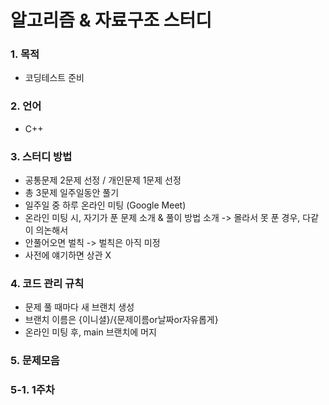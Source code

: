 # 알고리즘 & 자료구조 스터디

### 1. 목적
- 코딩테스트 준비

### 2. 언어
- C++

### 3. 스터디 방법
- 공통문제 2문제 선정 / 개인문제 1문제 선정
- 총 3문제 일주일동안 풀기
- 일주일 중 하루 온라인 미팅 (Google Meet)
- 온라인 미팅 시, 자기가 푼 문제 소개 & 풀이 방법 소개 -> 몰라서 못 푼 경우, 다같이 의논해서 
- 안풀어오면 벌칙 -> 벌칙은 아직 미정
- 사전에 얘기하면 상관 X

### 4. 코드 관리 규칙
- 문제 풀 때마다 새 브랜치 생성
- 브랜치 이름은 {이니셜}/{문제이름or날짜or자유롭게}
- 온라인 미팅 후, main 브랜치에 머지

### 5. 문제모음

### 5-1. 1주차
